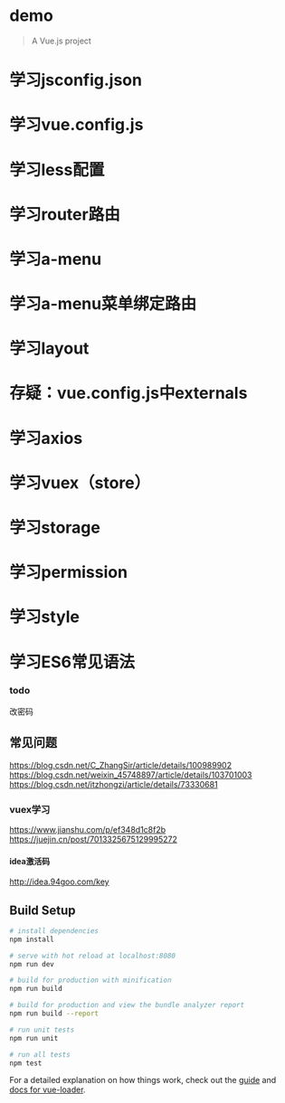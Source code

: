 # demo

> A Vue.js project

# 学习jsconfig.json
# 学习vue.config.js
# 学习less配置
# 学习router路由
# 学习a-menu
# 学习a-menu菜单绑定路由
# 学习layout
# 存疑：vue.config.js中externals
# 学习axios
# 学习vuex（store）
# 学习storage
# 学习permission
# 学习style
# 学习ES6常见语法

### todo

改密码

## 常见问题

https://blog.csdn.net/C_ZhangSir/article/details/100989902
https://blog.csdn.net/weixin_45748897/article/details/103701003
https://blog.csdn.net/itzhongzi/article/details/73330681


### vuex学习

https://www.jianshu.com/p/ef348d1c8f2b
https://juejin.cn/post/7013325675129995272


#### idea激活码

http://idea.94goo.com/key


## Build Setup

``` bash
# install dependencies
npm install

# serve with hot reload at localhost:8080
npm run dev

# build for production with minification
npm run build

# build for production and view the bundle analyzer report
npm run build --report

# run unit tests
npm run unit

# run all tests
npm test
```

For a detailed explanation on how things work, check out the [guide](http://vuejs-templates.github.io/webpack/) and [docs for vue-loader](http://vuejs.github.io/vue-loader).
